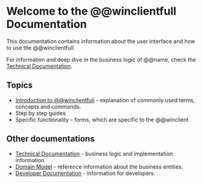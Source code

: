 # Welcome to the @@winclientfull Documentation

This documentation contains information about the user interface and how to use the @@winclientfull.

For information and deep dive in the business logic of @@name, check the [Technical Documentation](https://docs.erp.net/tech).

## Topics
 
- [Introduction to @@winclientfull](~/introduction/overview.md) - explanation of commonly used terms, concepts and commands.
- Step by step guides
- Specific functionality - forms, which are specific to the @@winclient

## Other documentations

- [Technical Documentation](https://docs.erp.net/tech) - business logic and implementation information.
- [Domain Model](https://erpnetdocs.github.io/model) - reference information about the business entities.
- [Developer Documentation](https://erpnetdocs.github.io/dev) - information for developers.
